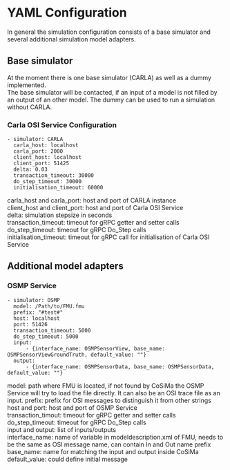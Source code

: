 # YAML Configuration

In general the simulation configuration consists of a base simulator and several additional simulation model adapters.

## Base simulator

At the moment there is one base simulator (CARLA) as well as a dummy implemented.\
The base simulator will be contacted, if an input of a model is not filled by an output of an other model.
The dummy can be used to run a simulation without CARLA.

### Carla OSI Service Configuration
```
- simulator: CARLA
  carla_host: localhost
  carla_port: 2000
  client_host: localhost
  client_port: 51425
  delta: 0.03
  transaction_timeout: 30000
  do_step_timeout: 30000
  initialisation_timeout: 60000
```

carla_host and carla_port: host and port of CARLA instance  
client_host and client_port: host and port of Carla OSI Service  
delta: simulation stepsize in seconds  
transaction_timeout: timeout for gRPC getter and setter calls  
do_step_timeout: timeout for gRPC Do_Step calls  
initialisation_timeout: timeout for gRPC call for initialisation of Carla OSI Service

## Additional model adapters

### OSMP Service

```
- simulator: OSMP
  model: /Path/to/FMU.fmu
  prefix: "#test#"
  host: localhost
  port: 51426
  transaction_timeout: 5000
  do_step_timeout: 5000
  input:
      - {interface_name: OSMPSensorView, base_name: OSMPSensorViewGroundTruth, default_value: ""}
  output:
      - {interface_name: OSMPSensorData, base_name: OSMPSensorData, default_value: ""}
```

model: path where FMU is located, if not found by CoSiMa the OSMP Service will try to load the file directly. It can also be an OSI trace file as an input. 
prefix: prefix for OSI messages to distinguish it from other strings  
host and port: host and port of OSMP Service  
transaction_timout: timeout for gRPC getter and setter calls  
do_step_timeout: timeout for gRPC Do_Step calls  
input and output: list of inputs/outputs  
  interface_name: name of variable in modeldescription.xml of FMU, needs to be the same as OSI message name, can contain In and Out name prefix  
  base_name: name for matching the input and output inside CoSiMa  
  default_value: could define initial message
